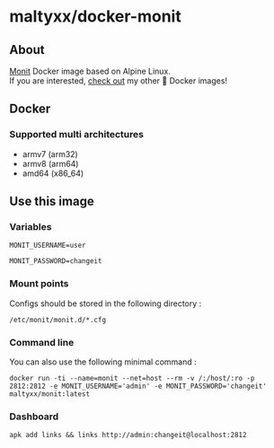 # maltyxx/docker-monit

## About

[Monit](https://mmonit.com/monit/) Docker image based on Alpine Linux.<br />
If you are interested, [check out](https://hub.docker.com/r/maltyxx/) my other 🐳 Docker images!

## Docker

### Supported multi architectures

- armv7 (arm32)
- armv8 (arm64)
- amd64 (x86_64)

## Use this image

### Variables

```
MONIT_USERNAME=user
``` 

```
MONIT_PASSWORD=changeit
```

### Mount points

Configs should be stored in the following directory : 

```
/etc/monit/monit.d/*.cfg
```

### Command line

You can also use the following minimal command :

```
docker run -ti --name=monit --net=host --rm -v /:/host/:ro -p 2812:2812 -e MONIT_USERNAME='admin' -e MONIT_PASSWORD='changeit' maltyxx/monit:latest
```

### Dashboard

```
apk add links && links http://admin:changeit@localhost:2812
```
